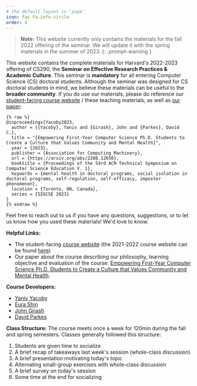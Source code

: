 ```yaml
---
# the default layout is 'page'
icon: fas fa-info-circle
order: 4
---
```


> **Note:** This website currently only contains the materials for the fall 2022 offering of the seminar. We will update it with the spring materials in the summer of 2023.
{: .prompt-warning }


This website contains the complete materials for Harvard's 2022-2023 offering of CS290, the **Seminar on Effective Research Practices & Academic Culture**.
This seminar is **mandatory** for all entering Computer Science (CS) doctoral students.
Although the seminar was designed for CS doctoral students in mind, we believe these materials can be useful to the **broader community**.
If you do use our materials, please do reference our [student-facing course website](https://yanivyacoby.github.io/harvard-cs290) / these teaching materials, as well as [our paper](https://arxiv.org/abs/2208.12650):
```
{% raw %}
@inproceedings{Yacoby2023,
  author = {{Yacoby}, Yaniv and {Girash}, John and {Parkes}, David C.},
  title = "{Empowering First-Year Computer Science Ph.D. Students to Create a Culture that Values Community and Mental Health}",
  year = {2023},
  publisher = {Association for Computing Machinery},
  url = {https://arxiv.org/abs/2208.12650},
  booktitle = {Proceedings of the 54rd ACM Technical Symposium on Computer Science Education V. 1},
  keywords = {mental health in doctoral programs, social isolation in doctoral programs, self-regulation, self-efficacy, imposter phenomenon},
  location = {Toronto, ON, Canada},
  series = {SIGCSE 2023}
}
{% endraw %}
```
Feel free to reach out to us if you have any questions, suggestions, or to let us know how you used these materials! We'd love to know.


**Helpful Links:**
* The student-facing [course website](https://yanivyacoby.github.io/harvard-cs290) (the 2021-2022 course website can be found [here](https://yanivyacoby.github.io/harvard-cs290-2021-2022/))
* Our paper about the course describing our philosophy, learning objective and evaluation of the course: [Empowering First-Year Computer Science Ph.D. Students to Create a Culture that Values Community and Mental Health](https://arxiv.org/abs/2208.12650).

**Course Developers:**
* [Yaniv Yacoby](https://yanivyacoby.github.io/)
* [Eura Shin](https://eurashin.github.io/)
* [John Girash](https://scholar.harvard.edu/girash/home)
* [David Parkes](https://parkes.seas.harvard.edu/)


**Class Structure:**
The course meets once a week for 120min during the fall and spring semesters.
Classes generally followed this structure:
1. Students are given time to socialize
2. A brief recap of takeaways last week's session (whole-class discussion)
3. A brief presentation motivating today's topic
4. Alternating small-group exercises with whole-class discussion
5. A brief survey on today's session
6. Some time at the end for socializing

